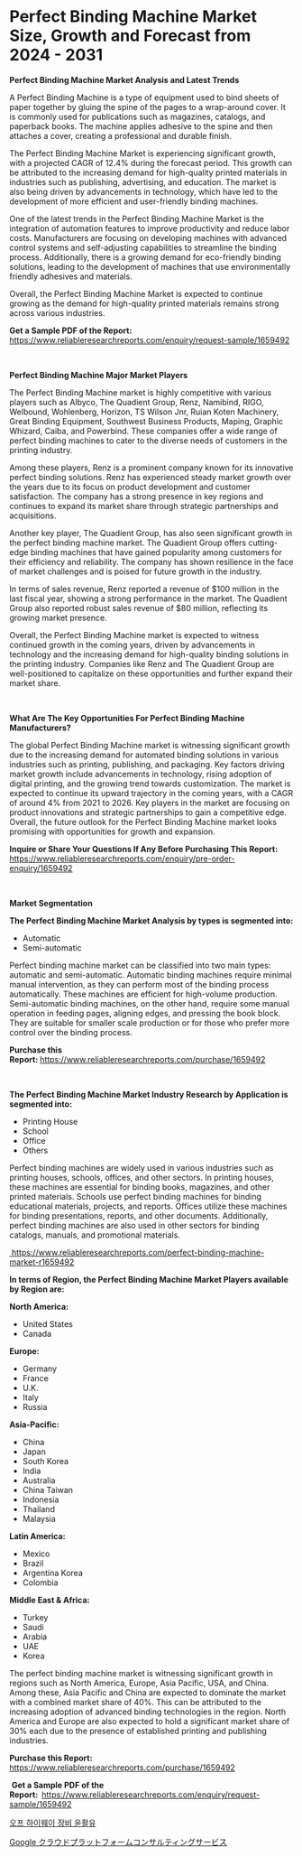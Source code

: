 <p><h1>Perfect Binding Machine Market Size, Growth and Forecast from 2024 - 2031</h1></p><p><strong>Perfect Binding Machine Market Analysis and Latest Trends</strong></p>
<p><p>A Perfect Binding Machine is a type of equipment used to bind sheets of paper together by gluing the spine of the pages to a wrap-around cover. It is commonly used for publications such as magazines, catalogs, and paperback books. The machine applies adhesive to the spine and then attaches a cover, creating a professional and durable finish.</p><p>The Perfect Binding Machine Market is experiencing significant growth, with a projected CAGR of 12.4% during the forecast period. This growth can be attributed to the increasing demand for high-quality printed materials in industries such as publishing, advertising, and education. The market is also being driven by advancements in technology, which have led to the development of more efficient and user-friendly binding machines.</p><p>One of the latest trends in the Perfect Binding Machine Market is the integration of automation features to improve productivity and reduce labor costs. Manufacturers are focusing on developing machines with advanced control systems and self-adjusting capabilities to streamline the binding process. Additionally, there is a growing demand for eco-friendly binding solutions, leading to the development of machines that use environmentally friendly adhesives and materials.</p><p>Overall, the Perfect Binding Machine Market is expected to continue growing as the demand for high-quality printed materials remains strong across various industries.</p></p>
<p><strong>Get a Sample PDF of the Report:&nbsp;</strong> <a href="https://www.reliableresearchreports.com/enquiry/request-sample/1659492">https://www.reliableresearchreports.com/enquiry/request-sample/1659492</a></p>
<p>&nbsp;</p>
<p><strong>Perfect Binding Machine Major Market Players</strong></p>
<p><p>The Perfect Binding Machine market is highly competitive with various players such as Albyco, The Quadient Group, Renz, Namibind, RIGO, Welbound, Wohlenberg, Horizon, TS Wilson Jnr, Ruian Koten Machinery, Great Binding Equipment, Southwest Business Products, Maping, Graphic Whizard, Caiba, and Powerbind. These companies offer a wide range of perfect binding machines to cater to the diverse needs of customers in the printing industry.</p><p>Among these players, Renz is a prominent company known for its innovative perfect binding solutions. Renz has experienced steady market growth over the years due to its focus on product development and customer satisfaction. The company has a strong presence in key regions and continues to expand its market share through strategic partnerships and acquisitions.</p><p>Another key player, The Quadient Group, has also seen significant growth in the perfect binding machine market. The Quadient Group offers cutting-edge binding machines that have gained popularity among customers for their efficiency and reliability. The company has shown resilience in the face of market challenges and is poised for future growth in the industry.</p><p>In terms of sales revenue, Renz reported a revenue of $100 million in the last fiscal year, showing a strong performance in the market. The Quadient Group also reported robust sales revenue of $80 million, reflecting its growing market presence.</p><p>Overall, the Perfect Binding Machine market is expected to witness continued growth in the coming years, driven by advancements in technology and the increasing demand for high-quality binding solutions in the printing industry. Companies like Renz and The Quadient Group are well-positioned to capitalize on these opportunities and further expand their market share.</p></p>
<p>&nbsp;</p>
<p><strong>What Are The Key Opportunities For Perfect Binding Machine Manufacturers?</strong></p>
<p><p>The global Perfect Binding Machine market is witnessing significant growth due to the increasing demand for automated binding solutions in various industries such as printing, publishing, and packaging. Key factors driving market growth include advancements in technology, rising adoption of digital printing, and the growing trend towards customization. The market is expected to continue its upward trajectory in the coming years, with a CAGR of around 4% from 2021 to 2026. Key players in the market are focusing on product innovations and strategic partnerships to gain a competitive edge. Overall, the future outlook for the Perfect Binding Machine market looks promising with opportunities for growth and expansion.</p></p>
<p><strong>Inquire or Share Your Questions If Any Before Purchasing This Report:</strong> <a href="https://www.reliableresearchreports.com/enquiry/pre-order-enquiry/1659492">https://www.reliableresearchreports.com/enquiry/pre-order-enquiry/1659492</a></p>
<p>&nbsp;</p>
<p><strong>Market Segmentation</strong></p>
<p><strong>The Perfect Binding Machine Market Analysis by types is segmented into:</strong></p>
<p><ul><li>Automatic</li><li>Semi-automatic</li></ul></p>
<p><p>Perfect binding machine market can be classified into two main types: automatic and semi-automatic. Automatic binding machines require minimal manual intervention, as they can perform most of the binding process automatically. These machines are efficient for high-volume production. Semi-automatic binding machines, on the other hand, require some manual operation in feeding pages, aligning edges, and pressing the book block. They are suitable for smaller scale production or for those who prefer more control over the binding process.</p></p>
<p><strong>Purchase this Report:&nbsp;</strong><a href="https://www.reliableresearchreports.com/purchase/1659492">https://www.reliableresearchreports.com/purchase/1659492</a></p>
<p>&nbsp;</p>
<p><strong>The Perfect Binding Machine Market Industry Research by Application is segmented into:</strong></p>
<p><ul><li>Printing House</li><li>School</li><li>Office</li><li>Others</li></ul></p>
<p><p>Perfect binding machines are widely used in various industries such as printing houses, schools, offices, and other sectors. In printing houses, these machines are essential for binding books, magazines, and other printed materials. Schools use perfect binding machines for binding educational materials, projects, and reports. Offices utilize these machines for binding presentations, reports, and other documents. Additionally, perfect binding machines are also used in other sectors for binding catalogs, manuals, and promotional materials.</p></p>
<p><a href="https://www.reliableresearchreports.com/perfect-binding-machine-market-r1659492">&nbsp;https://www.reliableresearchreports.com/perfect-binding-machine-market-r1659492</a></p>
<p><strong>In terms of Region, the Perfect Binding Machine Market Players available by Region are:</strong></p>
<p>
    <p> <strong> North America: </strong>
        <ul>
            <li>United States</li>
            <li>Canada</li>
        </ul>
        </p> 
    <p> <strong> Europe: </strong>
        <ul>
            <li>Germany</li>
            <li>France</li>
            <li>U.K.</li>
            <li>Italy</li>
            <li>Russia</li>
        </ul>
        </p> 
    <p> <strong> Asia-Pacific: </strong>
        <ul>
            <li>China</li>
            <li>Japan</li>
            <li>South Korea</li>
            <li>India</li>
            <li>Australia</li>
            <li>China Taiwan</li>
            <li>Indonesia</li>
            <li>Thailand</li>
            <li>Malaysia</li>
        </ul>
        </p> 
    <p> <strong> Latin America: </strong>
        <ul>
            <li>Mexico</li>
            <li>Brazil</li>
            <li>Argentina Korea</li>
            <li>Colombia</li>
        </ul>
        </p> 
    <p> <strong> Middle East & Africa: </strong>
        <ul>
            <li>Turkey</li>
            <li>Saudi</li>
            <li>Arabia</li>
            <li>UAE</li>
            <li>Korea</li>
        </ul>
    </p>
    </p>
<p><p>The perfect binding machine market is witnessing significant growth in regions such as North America, Europe, Asia Pacific, USA, and China. Among these, Asia Pacific and China are expected to dominate the market with a combined market share of 40%. This can be attributed to the increasing adoption of advanced binding technologies in the region. North America and Europe are also expected to hold a significant market share of 30% each due to the presence of established printing and publishing industries.</p></p>
<p><strong>Purchase this Report: </strong><a href="https://www.reliableresearchreports.com/purchase/1659492">https://www.reliableresearchreports.com/purchase/1659492</a></p>
<p>&nbsp;<strong>Get a Sample PDF of the Report:&nbsp;&nbsp;</strong><a href="https://www.reliableresearchreports.com/enquiry/request-sample/1659492">https://www.reliableresearchreports.com/enquiry/request-sample/1659492</a></p>
<p><strong></strong></p>
<p><p><a href="https://medium.com/@kathyorton6556/%EA%B8%80%EB%A1%9C%EB%B2%8C-%EC%82%B0%EC%97%85%EC%9A%A9-%EC%9E%A5%EB%B9%84-%EC%9C%A4%ED%99%9C%EC%9C%A0-%EC%8B%9C%EC%9E%A5-%EA%B7%9C%EB%AA%A8-%EB%B0%8F-%EC%8B%9C%EC%9E%A5-%EB%8F%99%ED%96%A5-%EB%B6%84%EC%84%9D-%EC%A7%80%EC%97%AD%EB%B3%84-%EC%A0%84%EB%A7%9D-%EA%B2%BD%EC%9F%81-%EC%A0%84%EB%9E%B5-2024%EB%85%84%EB%B6%80%ED%84%B0-2031%EB%85%84%EA%B9%8C%EC%A7%80-%EC%98%88%EC%B8%A1-4d7958fb236e">오프 하이웨이 장비 윤활유</a></p><p><a href="https://medium.com/@elishelacruz56456/google-cloud-platform%E3%81%AE%E3%82%B3%E3%83%B3%E3%82%B5%E3%83%AB%E3%83%86%E3%82%A3%E3%83%B3%E3%82%B0%E3%82%B5%E3%83%BC%E3%83%93%E3%82%B9%E5%B8%82%E5%A0%B4%E4%BA%88%E6%B8%AC-%E5%B8%82%E5%A0%B4%E5%8B%95%E5%90%91-%E3%81%8A%E3%82%88%E3%81%B3%E5%BD%B1%E9%9F%BF%E5%88%86%E6%9E%90-2024%E5%B9%B4-2031%E5%B9%B4-86f7da3c06c8">Google クラウドプラットフォームコンサルティングサービス</a></p></p>